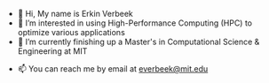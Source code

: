 - 👋 Hi, My name is Erkin Verbeek
- 👀 I’m interested in using High-Performance Computing (HPC) to optimize various applications
- 🌱 I’m currently finishing up a Master's in Computational Science & Engineering at MIT
<!---- 💞️ I’m looking to collaborate on ...--->
- 📫 You can reach me by email at everbeek@mit.edu

<!---
Everbeek17/Everbeek17 is a ✨ special ✨ repository because its `README.md` (this file) appears on your GitHub profile.
You can click the Preview link to take a look at your changes.
--->
